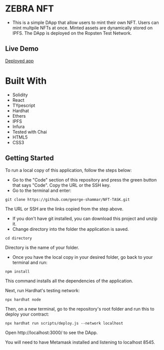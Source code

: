 # ZEBRA NFT

- This is a simple DApp that allow users to mint their own NFT. Users can mint multpile NFTs at once. Minted assets are dynamically stored on IPFS. The DApp is deployed on the Ropsten Test Network.


## Live Demo
[Deployed app](https://frosty-carson-9d1a51.netlify.app/)

# Built With
- Solidity
- React
- TYpescript
- Hardhat
- Ethers
- IPFS
- Infura
- Tested with Chai
- HTML5
- CSS3

## Getting Started

To run a local copy of this application, follow the steps below:

- Go to the "Code" section of this repository and press the green button that says "Code". Copy the URL or the SSH key.
- Go to the terminal and enter:
```
git clone https://github.com/george-shammar/NFT-TASK.git
```

The URL or SSH are the links copied from the step above.

- If you don't have git installed, you can download this project and unzip it.
- Change directory into the folder the application is saved.
```
cd directory
```
Directory is the name of your folder.

- Once you have the local copy in your desired folder, go back to your terminal and run:
```
npm install
```

This command installs all the dependencies of the application.

Next, run Hardhat's testing network:
```
npx hardhat node
```
Then, on a new terminal, go to the repository's root folder and run this to deploy your contract:

```
npx hardhat run scripts/deploy.js --network localhost
```

Open http://localhost:3000/ to see the DApp. 

You will need to have Metamask installed and listening to localhost 8545.